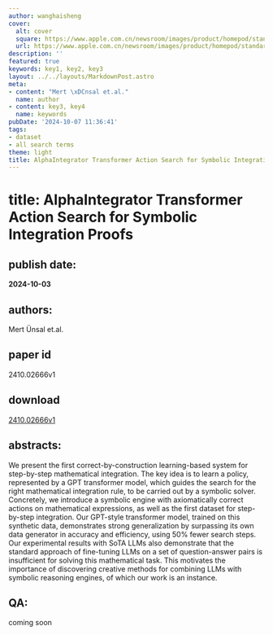 ```yaml
---
author: wanghaisheng
cover:
  alt: cover
  square: https://www.apple.com.cn/newsroom/images/product/homepod/standard/Apple-HomePod-hero-230118_big.jpg.large_2x.jpg
  url: https://www.apple.com.cn/newsroom/images/product/homepod/standard/Apple-HomePod-hero-230118_big.jpg.large_2x.jpg
description: ''
featured: true
keywords: key1, key2, key3
layout: ../../layouts/MarkdownPost.astro
meta:
- content: "Mert \xDCnsal et.al."
  name: author
- content: key3, key4
  name: keywords
pubDate: '2024-10-07 11:36:41'
tags:
- dataset
- all search terms
theme: light
title: AlphaIntegrator Transformer Action Search for Symbolic Integration Proofs
---
```


# title: AlphaIntegrator Transformer Action Search for Symbolic Integration Proofs 
## publish date: 
**2024-10-03** 
## authors: 
  Mert Ünsal et.al. 
## paper id
2410.02666v1
## download
[2410.02666v1](http://arxiv.org/abs/2410.02666v1)
## abstracts:
We present the first correct-by-construction learning-based system for step-by-step mathematical integration. The key idea is to learn a policy, represented by a GPT transformer model, which guides the search for the right mathematical integration rule, to be carried out by a symbolic solver. Concretely, we introduce a symbolic engine with axiomatically correct actions on mathematical expressions, as well as the first dataset for step-by-step integration. Our GPT-style transformer model, trained on this synthetic data, demonstrates strong generalization by surpassing its own data generator in accuracy and efficiency, using 50% fewer search steps. Our experimental results with SoTA LLMs also demonstrate that the standard approach of fine-tuning LLMs on a set of question-answer pairs is insufficient for solving this mathematical task. This motivates the importance of discovering creative methods for combining LLMs with symbolic reasoning engines, of which our work is an instance.
## QA:
coming soon
